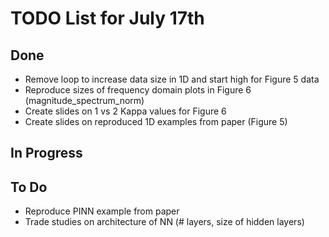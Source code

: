 # TODO List for July 17th

## Done

- Remove loop to increase data size in 1D and start high for Figure 5 data
- Reproduce sizes of frequency domain plots in Figure 6 (magnitude_spectrum_norm)
- Create slides on 1 vs 2 Kappa values for Figure 6
- Create slides on reproduced 1D examples from paper (Figure 5)

## In Progress

## To Do

- Reproduce PINN example from paper
- Trade studies on architecture of NN (# layers, size of hidden layers)
